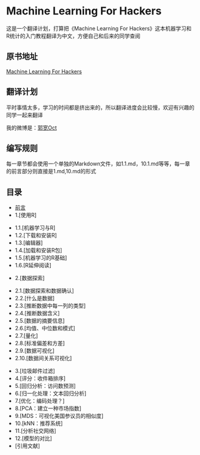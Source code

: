 Machine Learning For Hackers
===========================

这是一个翻译计划，打算把《Machine Learning For Hackers》这本机器学习和R统计的入门教程翻译为中文，方便自己和后来的同学查阅

## 原书地址 ##
[Machine Learning For Hackers](http://vdisk.weibo.com/s/eatEe/1350873740)

## 翻译计划 ##
平时事情太多，学习的时间都是挤出来的，所以翻译进度会比较慢，欢迎有兴趣的同学一起来翻译

我的微博是：[郭宽Oct](http://weibo.com/royguo1988)

## 编写规则 ##
每一章节都会使用一个单独的Markdown文件，如1.1.md，10.1.md等等，每一章的前言部分则直接是1.md,10.md的形式

## 目录 ##
* [前言](<0.md>)
* 1.[使用R]
 - 1.1.[机器学习与R]
 - 1.2.[下载和安装R]
 - 1.3.[编辑器]
 - 1.4.[加载和安装R包]
 - 1.5.[机器学习的R基础]
 - 1.6.[R延伸阅读]
* 2.[数据探索]
 - 2.1.[数据探索和数据确认]
 - 2.2.[什么是数据]
 - 2.3.[推断数据中每一列的类型]
 - 2.4.[推断数据含义]
 - 2.5.[数据的摘要信息]
 - 2.6.[均值、中位数和模式]
 - 2.7.[量化]
 - 2.8.[标准偏差和方差]
 - 2.9.[数据可视化]
 - 2.10.[数据间关系可视化]
* 3.[垃圾邮件过滤]
* 4.[评分：收件箱排序]
* 5.[回归分析：访问数预测]
* 6.[归一化处理：文本回归分析]
* 7.[优化：编码处理？]
* 8.[PCA：建立一种市场指数]
* 9.[MDS：可视化美国参议员的相似度]
* 10.[kNN：推荐系统]
* 11.[分析社交网络]
* 12.[模型的对比]
* [引用文献]

